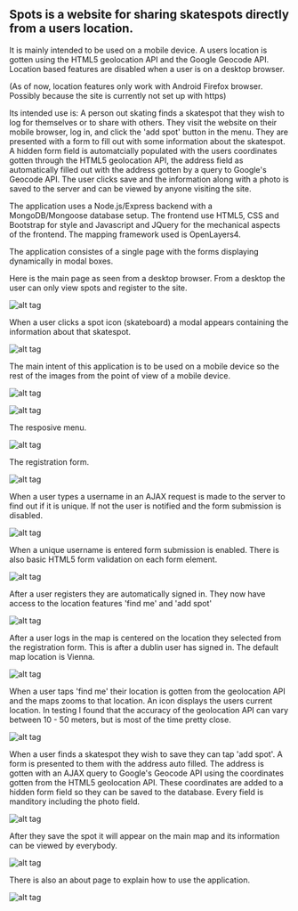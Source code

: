 
Spots is a website for sharing skatespots directly from a users location.
-------------------------------------------------------------------------

It is mainly intended to be used on a mobile device. A users location is gotten using the HTML5 geolocation API and the Google Geocode API. Location based features are disabled when a user is on a desktop browser.

(As of now, location features only work with Android Firefox browser. Possibly because the site is currently not set up with https)

Its intended use is: A person out skating finds a skatespot that they wish to log for themselves or to share with others. They visit the website on their mobile browser, log in, and click the 'add spot' button in the menu. They are presented with a form to fill out with some information about the skatespot. A hidden form field is automatcially populated with the users coordinates gotten through the HTML5 geolocation API, the address field as automatically filled out with the address gotten by a query to Google's Geocode API. The user clicks save and the information along with a photo is saved to the server and can be viewed by anyone visiting the site.

The application uses a Node.js/Express backend with a MongoDB/Mongoose database setup. The frontend use HTML5, CSS and Bootstrap for style and Javascript and JQuery for the mechanical aspects of the frontend. The mapping framework used is OpenLayers4.

The application consistes of a single page with the forms displaying dynamically in modal boxes.

Here is the main page as seen from a desktop browser. From a desktop the user can only view spots and register to the site.

![alt tag](https://raw.githubusercontent.com/ThriceGood/Spots/master/readme_images/index_big.png)

When a user clicks a spot icon (skateboard) a modal appears containing the information about that skatespot.

![alt tag](https://raw.githubusercontent.com/ThriceGood/Spots/master/readme_images/info_modal_big.png)

The main intent of this application is to be used on a mobile device so the rest of the images from the point of view of a mobile device.

![alt tag](https://raw.githubusercontent.com/ThriceGood/Spots/master/readme_images/index_small.png)

![alt tag](https://raw.githubusercontent.com/ThriceGood/Spots/master/readme_images/info_modal_small.png)

The resposive menu.

![alt tag](https://raw.githubusercontent.com/ThriceGood/Spots/master/readme_images/open_menu_small.png)

The registration form.

![alt tag](https://raw.githubusercontent.com/ThriceGood/Spots/master/readme_images/open_reg_form_small.png)

When a user types a username in an AJAX request is made to the server to find out if it is unique. If not the user is notified and the form submission is disabled.

![alt tag](https://raw.githubusercontent.com/ThriceGood/Spots/master/readme_images/name_check_small.png)

When a unique username is entered form submission is enabled. There is also basic HTML5 form validation on each form element.

![alt tag](https://raw.githubusercontent.com/ThriceGood/Spots/master/readme_images/name_correct_small.png)

After a user registers they are automatically signed in. They now have access to the location features 'find me' and 'add spot'

![alt tag](https://raw.githubusercontent.com/ThriceGood/Spots/master/readme_images/location_features_small.png)

After a user logs in the map is centered on the location they selected from the registration form. This is after a dublin user has signed in. The default map location is Vienna.

![alt tag](https://raw.githubusercontent.com/ThriceGood/Spots/master/readme_images/dublin_user.png)

When a user taps 'find me' their location is gotten from the geolocation API and the maps zooms to that location. An icon displays the users current location. In testing I found that the accuracy of the geolocation API can vary between 10 - 50 meters, but is most of the time pretty close.

![alt tag](https://raw.githubusercontent.com/ThriceGood/Spots/master/readme_images/find_me_small.png)

When a user finds a skatespot they wish to save they can tap 'add spot'. A form is presented to them with the address auto filled. The address is gotten with an AJAX query to Google's Geocode API using the coordinates gotten from the HTML5 geolocation API. These coordinates are added to a hidden form field so they can be saved to the database. Every field is manditory including the photo field.

![alt tag](https://raw.githubusercontent.com/ThriceGood/Spots/master/readme_images/add_spot_small.png)

After they save the spot it will appear on the main map and its information can be viewed by everybody.

![alt tag](https://raw.githubusercontent.com/ThriceGood/Spots/master/readme_images/after_spot_add_small.png)

There is also an about page to explain how to use the application.

![alt tag](https://raw.githubusercontent.com/ThriceGood/Spots/master/readme_images/about_page_small.png)









